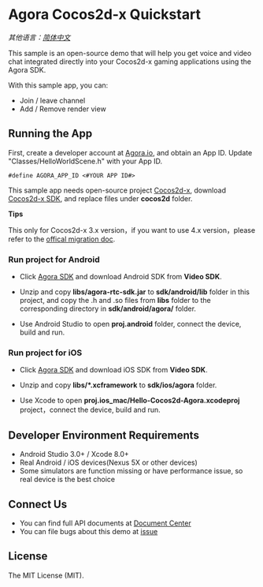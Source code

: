 # Agora Cocos2d-x Quickstart

*其他语言：[简体中文](README.zh.md)*

This sample is an open-source demo that will help you get voice and video chat integrated directly into your Cocos2d-x gaming applications using the Agora SDK.

With this sample app, you can:

- Join / leave channel
- Add / Remove render view

## Running the App

First, create a developer account at [Agora.io](https://dashboard.agora.io/en/signin), and obtain an App ID. Update "Classes/HelloWorldScene.h" with your App ID.

```
#define AGORA_APP_ID <#YOUR APP ID#>
```

This sample app needs open-source project [Cocos2d-x](https://www.cocos.com/products#Cocos2d-x), download [Cocos2d-x SDK](https://www.cocos.com/cocos2dx), and replace files under **cocos2d** folder.

**Tips**

This only for Cocos2d-x 3.x version，if you want to use 4.x version，please refer to the [offical migration doc](https://docs.cocos.com/cocos2d-x/v4/manual/en/upgradeGuide/migration.html).

### **Run project for Android**

- Click [Agora SDK](https://docs.agora.io/en/Agora%20Platform/downloads) and download Android SDK from **Video SDK**.

- Unzip and copy **libs/agora-rtc-sdk.jar** to **sdk/android/lib** folder in this project, and copy the .h and .so files from **libs** folder to the corresponding directory in **sdk/android/agora/** folder.

- Use Android Studio to open **proj.android** folder, connect the device, build and run.

### **Run project for iOS**

- Click [Agora SDK](https://docs.agora.io/en/Agora%20Platform/downloads) and download iOS SDK from **Video SDK**.

- Unzip and copy **libs/\*.xcframework** to **sdk/ios/agora** folder.

- Use Xcode to open **proj.ios_mac/Hello-Cocos2d-Agora.xcodeproj** project，connect the device, build and run.

## Developer Environment Requirements

- Android Studio 3.0+ / Xcode 8.0+
- Real Android / iOS devices(Nexus 5X or other devices)
- Some simulators are function missing or have performance issue, so real device is the best choice

## Connect Us

- You can find full API documents at [Document Center](https://docs.agora.io/en)
- You can file bugs about this demo at [issue](https://github.com/AgoraIO-Community/Agora-Cocos-Quickstart/issues)

## License

The MIT License (MIT).
